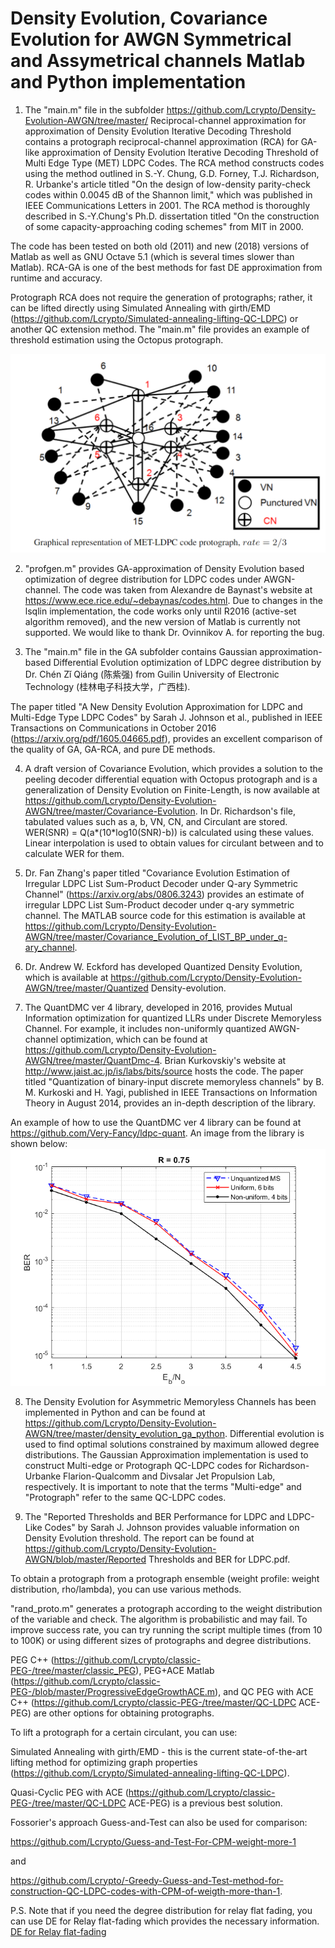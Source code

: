 # Density Evolution, Covariance Evolution for AWGN Symmetrical and Assymetrical channels Matlab and Python implementation
1. The "main.m" file in the subfolder https://github.com/Lcrypto/Density-Evolution-AWGN/tree/master/ Reciprocal-channel approximation for approximation of Density Evolution Iterative Decoding Threshold contains a protograph reciprocal-channel approximation (RCA) for GA-like approximation of Density Evolution Iterative Decoding Threshold of Multi Edge Type (MET) LDPC Codes. The RCA method constructs codes using the method outlined in S.-Y. Chung, G.D. Forney, T.J. Richardson, R. Urbanke's article titled "On the design of low-density parity-check codes within 0.0045 dB of the Shannon limit," which was published in IEEE Communications Letters in 2001. The RCA method is thoroughly described in S.-Y.Chung's Ph.D. dissertation titled "On the construction of some capacity-approaching coding schemes" from MIT in 2000.

The code has been tested on both old (2011) and new (2018) versions of Matlab as well as GNU Octave 5.1 (which is several times slower than Matlab). RCA-GA is one of the best methods for fast DE approximation from runtime and accuracy.

Protograph RCA does not require the generation of protographs; rather, it can be lifted directly using Simulated Annealing with girth/EMD (https://github.com/Lcrypto/Simulated-annealing-lifting-QC-LDPC) or another QC extension method. The "main.m" file provides an example of threshold estimation using the Octopus protograph.

![alt text](https://github.com/Lcrypto/Density-Evolution-AWGN/blob/master/Octopus.png)
 
 
2. "profgen.m" provides GA-approximation of Density Evolution based optimization of degree distribution for LDPC codes under AWGN-channel. The code was taken from Alexandre de Baynast's website at https://www.ece.rice.edu/~debaynas/codes.html. Due to changes in the lsqlin implementation, the code works only until R2016 (active-set algorithm removed), and the new version of Matlab is currently not supported. We would like to thank Dr. Ovinnikov A. for reporting the bug.


3. The "main.m" file in the GA subfolder contains Gaussian approximation-based Differential Evolution optimization of LDPC degree distribution by Dr. Chén Zǐ Qiáng (陈紫强) from Guilin University of Electronic Technology (桂林电子科技大学，广西桂).


The paper titled "A New Density Evolution Approximation for LDPC and Multi-Edge Type LDPC Codes" by Sarah J. Johnson et al., published in IEEE Transactions on Communications in October 2016 (https://arxiv.org/pdf/1605.04665.pdf), provides an excellent comparison of the quality of GA, GA-RCA, and pure DE methods.

4. A draft version of Covariance Evolution, which provides a solution to the peeling decoder differential equation with Octopus protograph and is a generalization of Density Evolution on Finite-Length, is now available at https://github.com/Lcrypto/Density-Evolution-AWGN/tree/master/Covariance-Evolution. In Dr. Richardson's file, tabulated values such as a, b, VN, CN, and Circulant are stored. WER(SNR) = Q(a*(10*log10(SNR)-b)) is calculated using these values. Linear interpolation is used to obtain values for circulant between and to calculate WER for them.

5. Dr. Fan Zhang's paper titled "Covariance Evolution Estimation of Irregular LDPC List Sum-Product Decoder under Q-ary Symmetric Channel" (https://arxiv.org/abs/0806.3243) provides an estimate of irregular LDPC List Sum-Product decoder under q-ary symmetric channel. The MATLAB source code for this estimation is available at https://github.com/Lcrypto/Density-Evolution-AWGN/tree/master/Covariance_Evolution_of_LIST_BP_under_q-ary_channel.

6. Dr. Andrew W. Eckford has developed Quantized Density Evolution, which is available at https://github.com/Lcrypto/Density-Evolution-AWGN/tree/master/Quantized Density-evolution.

7. The QuantDMC ver 4 library, developed in 2016, provides Mutual Information optimization for quantized LLRs under Discrete Memoryless Channel. For example, it includes non-uniformly quantized AWGN-channel optimization, which can be found at https://github.com/Lcrypto/Density-Evolution-AWGN/tree/master/QuantDmc-4. Brian Kurkovskiy's website at http://www.jaist.ac.jp/is/labs/bits/source hosts the code. The paper titled "Quantization of binary-input discrete memoryless channels" by B. M. Kurkoski and H. Yagi, published in IEEE Transactions on Information Theory in August 2014, provides an in-depth description of the library.

An example of how to use the QuantDMC ver 4 library can be found at https://github.com/Very-Fancy/ldpc-quant. An image from the library is shown below: 
![alt text](https://github.com/Lcrypto/Density-Evolution-AWGN/blob/master/QuantDmc-4/075eng.png)



8. The Density Evolution for Asymmetric Memoryless Channels has been implemented in Python and can be found at https://github.com/Lcrypto/Density-Evolution-AWGN/tree/master/density_evolution_ga_python. Differential evolution is used to find optimal solutions constrained by maximum allowed degree distributions. The Gaussian Approximation implementation is used to construct Multi-edge or Protograph QC-LDPC codes for Richardson-Urbanke Flarion-Qualcomm and Divsalar Jet Propulsion Lab, respectively. It is important to note that the terms "Multi-edge" and "Protograph" refer to the same QC-LDPC codes.

9. The "Reported Thresholds and BER Performance for LDPC and LDPC-Like Codes" by Sarah J. Johnson provides valuable information on Density Evolution threshold. The report can be found at https://github.com/Lcrypto/Density-Evolution-AWGN/blob/master/Reported Thresholds and BER for LDPC.pdf.




To obtain a protograph from a protograph ensemble (weight profile: weight distribution, rho/lambda), you can use various methods.

"rand_proto.m" generates a protograph according to the weight distribution of the variable and check. The algorithm is probabilistic and may fail. To improve success rate, you can try running the script multiple times (from 10 to 100K) or using different sizes of protographs and degree distributions.

PEG C++ (https://github.com/Lcrypto/classic-PEG-/tree/master/classic_PEG), PEG+ACE Matlab (https://github.com/Lcrypto/classic-PEG-/blob/master/ProgressiveEdgeGrowthACE.m), and QC PEG with ACE C++ (https://github.com/Lcrypto/classic-PEG-/tree/master/QC-LDPC ACE-PEG) are other options for obtaining protographs.

To lift a protograph for a certain circulant, you can use:

Simulated Annealing with girth/EMD - this is the current state-of-the-art lifting method for optimizing graph properties (https://github.com/Lcrypto/Simulated-annealing-lifting-QC-LDPC).

Quasi-Cyclic PEG with ACE (https://github.com/Lcrypto/classic-PEG-/tree/master/QC-LDPC ACE-PEG) is a previous best solution.

Fossorier's approach Guess-and-Test can also be used for comparison:

https://github.com/Lcrypto/Guess-and-Test-For-CPM-weight-more-1 


and


https://github.com/Lcrypto/-Greedy-Guess-and-Test-method-for-construction-QC-LDPC-codes-with-CPM-of-weigth-more-than-1.

P.S. Note that if you need the degree distribution for relay flat fading, you can use DE for Relay flat-fading which provides the necessary information. [DE for Relay flat-fading](https://github.com/Lcrypto/Density-Evolution-for-relay-flat-fading-channel-)


